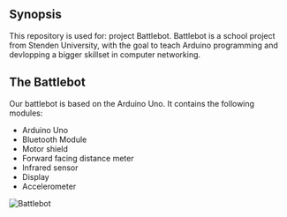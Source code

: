 ## Synopsis
This repository is used for: project Battlebot. Battlebot is a school project from Stenden University, with the goal to teach Arduino programming and devlopping a bigger skillset in computer networking.

## The Battlebot
Our battlebot is based on the Arduino Uno. It contains the following modules:
- Arduino Uno
- Bluetooth Module
- Motor shield
- Forward facing distance meter
- Infrared sensor
- Display
- Accelerometer

![Battlebot](http://i.imgur.com/6JoS4ZX.jpg)
